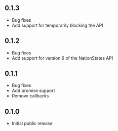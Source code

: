 ## 0.1.3 ##

* Bug fixes
* Add support for temporarily blocking the API

## 0.1.2 ##

* Bug fixes
* Add support for version 9 of the NationStates API

## 0.1.1 ##

* Bug fixes
* Add promise support
* Remove callbacks

## 0.1.0 ##

* Initial public release
